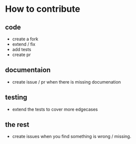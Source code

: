 # How to contribute

## code

- create a fork
- extend / fix
- add tests
- create pr

## documentaion

- create issue / pr when there is missing documenation

## testing

- extend the tests to cover more edgecases

## the rest

- create issues when you find something is wrong / missing.

